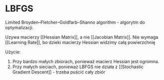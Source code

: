 # LBFGS

Limited Broyden–Fletcher–Goldfarb–Shanno algorithm - algorytm do optymalizacji.

Uzywa macierzy [[Hessian Matrix]], a nie [[Jacobian Matrix]]. Nie wymaga [[Learning Rate]], bo dzieki macierzy Hessian widzimy całą powierzchnię

Użycie:

1. Przy bardzo małych zbiorach, ponieważ macierz Hessian jest ogromna.
2. Przy małych sieciach, ponieważ LBFGS nie działa z [[Stochastic Gradient Descent]] - trzeba puścić cały zbiór